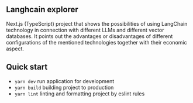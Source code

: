 ## Langhcain explorer

Next.js (TypeScript) project that shows the possibilities of using LangChain technology in connection with different LLMs and different vector databases. It points out the advantages or disadvantages of different configurations of the mentioned technologies together with their economic aspect.

## Quick start

- `yarn dev` run application for development
- `yarn build` building project to production
- `yarn lint` linting and formatting project by eslint rules

